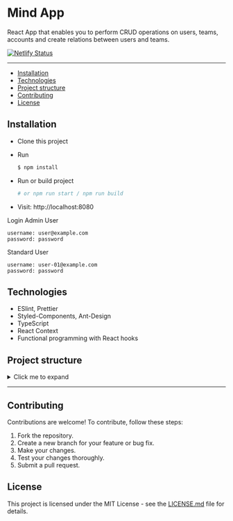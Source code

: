 # Mind App

React App that enables you to perform CRUD operations on users, teams, accounts and create relations between users and teams.

[![Netlify Status](https://api.netlify.com/api/v1/badges/2c01fcbb-9811-4e0e-b86c-e1b79e4f2c46/deploy-status)](https://app.netlify.com/sites/reactts-boilerplate/deploys)


---
  - [Installation](#installation)
  - [Technologies](#technologies)
  - [Project structure](#project-structure)
  - [Contributing](#contributing)
  - [License](#license)
## Installation

- Clone this project
- Run

  ```bash
  $ npm install
  ```

- Run or build project
  ```bash
  # or npm run start / npm run build
  ```
- Visit: http://localhost:8080

Login
Admin User

```
username: user@example.com
password: password
```

Standard User
```
username: user-01@example.com
password: password
```

## Technologies
  - ESlint, Prettier
  - Styled-Components, Ant-Design
  - TypeScript
  - React Context
  - Functional programming with React hooks

## Project structure

<details>
<summary>Click me to expand</summary>

```tree
.
├── public
└── src
    ├── @types
    │   ├── IAccount.ts
    │   ├── ITeam.ts
    │   ├── IUser.ts
    │   ├── IUserTeam.ts
    │   └── index.ts
    ├── App.test.tsx
    ├── App.tsx
    ├── GlobalStyle.ts
    ├── Theme.ts
    ├── api
    │   ├── Http.ts
    │   ├── HttpsStatusCode.ts
    │   └── core
    │       ├── Account.ts
    │       ├── Auth.ts
    │       ├── Team.ts
    │       ├── User.ts
    │       └── UserTeam.ts
    ├── assets
    │   ├── css
    │   └── fonts
    ├── atoms
    │   ├── ActionButton.tsx
    │   ├── InitialScreen.tsx
    │   └── LoadingMask.tsx
    ├── components
    │   ├── accounts
    │   │   ├── AccountCreate.tsx
    │   │   ├── AccountForm.tsx
    │   │   ├── AccountUpdate.tsx
    │   │   └── index.tsx
    │   ├── alert
    │   │   └── index.tsx
    │   ├── containers
    │   │   ├── ElementContainer.tsx
    │   │   ├── NavigationContainer.tsx
    │   │   └── index.tsx
    │   ├── layouts
    │   │   └── Layout.tsx
    │   ├── navigation
    │   │   └── index.tsx
    │   ├── routes
    │   │   └── PrivateRoute.tsx
    │   ├── teams
    │   │   ├── TeamCreate.tsx
    │   │   ├── TeamForm.tsx
    │   │   ├── TeamUpdate.tsx
    │   │   └── index.tsx
    │   ├── title
    │   │   └── index.tsx
    │   ├── user-teams
    │   │   ├── UserTeamCreate.tsx
    │   │   ├── UserTeamForm.tsx
    │   │   ├── UserTeamUpdate.tsx
    │   │   └── index.tsx
    │   └── users
    │       ├── UserCreate.tsx
    │       ├── UserForm.tsx
    │       ├── UserUpdate.tsx
    │       └── index.tsx
    ├── context
    │   └── AuthContext.tsx
    ├── generators
    │   └── emptyObjects
    │       ├── Accounts.ts
    │       ├── Teams.ts
    │       ├── UserTeams.ts
    │       ├── Users.ts
    │       └── index.ts
    ├── hooks
    │   ├── useAuth.ts
    │   └── useDebouncedState.ts
    ├── index.tsx
    ├── pages
    │   ├── about
    │   │   └── index.tsx
    │   ├── accounts
    │   │   ├── Account.tsx
    │   │   └── index.tsx
    │   ├── login
    │   │   └── index.tsx
    │   ├── not-found
    │   │   └── index.tsx
    │   ├── profile
    │   │   └── index.tsx
    │   ├── routes.tsx
    │   ├── teams
    │   │   ├── Team.tsx
    │   │   └── index.tsx
    │   ├── user-teams
    │   │   ├── UserTeam.tsx
    │   │   └── index.tsx
    │   └── users
    │       ├── User.tsx
    │       └── index.tsx
    ├── react-app-env.d.ts
    ├── setupTests.ts
    └── utils
        └── index.tsx
```

</details>

---

## Contributing

Contributions are welcome! To contribute, follow these steps:

1. Fork the repository.
2. Create a new branch for your feature or bug fix.
3. Make your changes.
4. Test your changes thoroughly.
5. Submit a pull request.

## License

This project is licensed under the MIT License - see the [LICENSE.md](LICENSE.md) file for details.